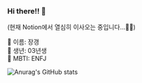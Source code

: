 ### Hi there!! 👋
(현재 Notion에서 열심히 이사오는 중입니다...🐜🐜)  

💬 이름: 장갱    
💬 생년: 03년생  
💬 MBTI: ENFJ
<!--🌱 I'm currently learning on every beautiful thing in computer. --> 


<!--
**comjke33/comjke33** is a ✨ _special_ ✨ repository because its `README.md` (this file) appears on your GitHub profile.

Here are some ideas to get you started:

- 🔭 I’m currently working on ...
- 🌱 I’m currently learning ...
- 👯 I’m looking to collaborate on ...
- 🤔 I’m looking for help with ...
- 💬 Ask me about ...
- 📫 How to reach me: ...
- 😄 Pronouns: ...
- ⚡ Fun fact: ...
-->
<!--
<a href="https://www.google.com/" target="_blank"><img src="https://img.shields.io/badge/sallyruddms@gmail.com-EA4335?style=flat-square&logo=<svg role="img" viewBox="0 0 24 24" xmlns="http://www.w3.org/2000/svg"><title>Gmail</title><path d="M24 5.457v13.909c0 .904-.732 1.636-1.636 1.636h-3.819V11.73L12 16.64l-6.545-4.91v9.273H1.636A1.636 1.636 0 0 1 0 19.366V5.457c0-2.023 2.309-3.178 3.927-1.964L5.455 4.64 12 9.548l6.545-4.91 1.528-1.145C21.69 2.28 24 3.434 24 5.457z"/></svg>&logoColor=FFFFFF"/></a>
-->

<!--
token: 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
-->
![Anurag's GitHub stats](https://github-readme-stats.vercel.app/api?username=comjke33&show_icons=true&theme=nightowl)
